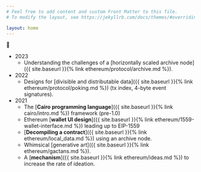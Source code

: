 ```yaml
---
# Feel free to add content and custom Front Matter to this file.
# To modify the layout, see https://jekyllrb.com/docs/themes/#overriding-theme-defaults

layout: home
---
```


:seedling:

- 2023
    - Understanding the challenges of a [horizontally scaled archive node]({{ site.baseurl }}{% link ethereum/protocol/archive.md %}).
- 2022
    - Designs for [divisible and distributable data]({{ site.baseurl }}{% link ethereum/protocol/poking.md %}) (tx index, 4-byte event signatures).
- 2021
    - The
    [**Cairo programming language**]({{ site.baseurl }}{% link cairo/intro.md %}) framework (pre-1.0)
    - Ethereum
    [**wallet UI design**]({{ site.baseurl }}{% link ethereum/1559-wallet-interface.md %}) leading up to EIP-1559
    - [**Decompiling a contract**]({{ site.baseurl }}{% link ethereum/local_data.md %}) using an archive node.
    - Whimsical [generative art]({{ site.baseurl }}{% link ethereum/gactans.md %}).
    - A [**mechanism**]({{ site.baseurl }}{% link ethereum/ideas.md %}) to increase the rate of ideation.
